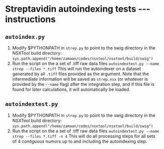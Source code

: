 # Streptavidin autoindexing tests --- instructions

## `autoindex.py`

1. Modify $PYTHONPATH in `strep.py` to point to the swig directory in the NSXTool build directory:
   `sys.path.append("/home/zamaan/codes/nsxtool/nsxtool/build/swig")`
2. Run the script on the a set of .tiff raw data files
   ```autoindextest.py --name strep --files *.tiff```
   This will run the autoindexer on a dataset generated by all `.tiff` files provided as the argument. Note that the intermediate information will be saved as `strep.nsx` (or whatever is provided by the `--name` flag) after the integration step, and if this file is found for later calculations, it will automatically be loaded.

## ```autoindextest.py```

1. Modify $PYTHONPATH in `strep.py` to point to the swig directory in the NSXTool build directory:
   ```sys.path.append("/home/zamaan/codes/nsxtool/nsxtool/build/swig")```
2. Run the script on the a set of .tiff raw data files
   ```autoindextest.py --name strep --files *.tiff -n 4```
   This will do all processing steps for all sets of 4 *contiguous* numors up to and including the autoindexing step.
